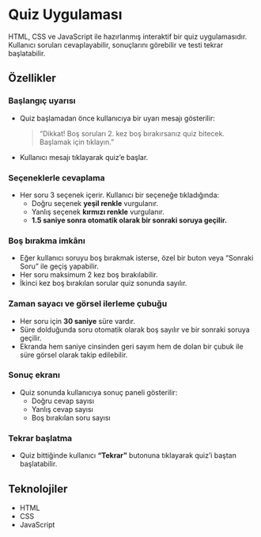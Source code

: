 # Quiz Uygulaması

HTML, CSS ve JavaScript ile hazırlanmış interaktif bir quiz uygulamasıdır.  
Kullanıcı soruları cevaplayabilir, sonuçlarını görebilir ve testi tekrar başlatabilir.

## Özellikler

### Başlangıç uyarısı
- Quiz başlamadan önce kullanıcıya bir uyarı mesajı gösterilir:  
  > “Dikkat! Boş soruları 2. kez boş bırakırsanız quiz bitecek. Başlamak için tıklayın.”  
- Kullanıcı mesajı tıklayarak quiz’e başlar.

### Seçeneklerle cevaplama
- Her soru 3 seçenek içerir. Kullanıcı bir seçeneğe tıkladığında:  
  - Doğru seçenek **yeşil renkle** vurgulanır.  
  - Yanlış seçenek **kırmızı renkle** vurgulanır.  
  - **1.5 saniye sonra otomatik olarak bir sonraki soruya geçilir.**

### Boş bırakma imkânı
- Eğer kullanıcı soruyu boş bırakmak isterse, özel bir buton veya “Sonraki Soru” ile geçiş yapabilir.  
- Her soru maksimum 2 kez boş bırakılabilir.  
- İkinci kez boş bırakılan sorular quiz sonunda sayılır.

### Zaman sayacı ve görsel ilerleme çubuğu
- Her soru için **30 saniye** süre vardır.  
- Süre dolduğunda soru otomatik olarak boş sayılır ve bir sonraki soruya geçilir.  
- Ekranda hem saniye cinsinden geri sayım hem de dolan bir çubuk ile süre görsel olarak takip edilebilir.

### Sonuç ekranı
- Quiz sonunda kullanıcıya sonuç paneli gösterilir:  
  - Doğru cevap sayısı  
  - Yanlış cevap sayısı  
  - Boş bırakılan soru sayısı

### Tekrar başlatma
- Quiz bittiğinde kullanıcı **“Tekrar”** butonuna tıklayarak quiz’i baştan başlatabilir.

## Teknolojiler
- HTML  
- CSS  
- JavaScript
